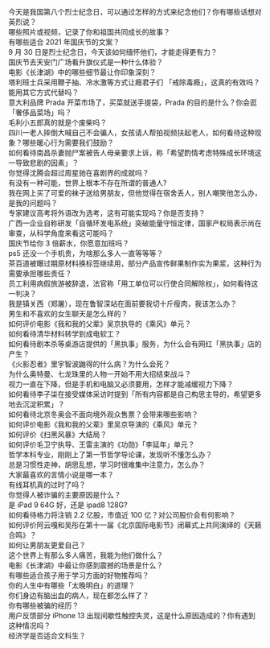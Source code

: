 今天是我国第八个烈士纪念日，可以通过怎样的方式来纪念他们？你有哪些话想对英烈说？  
哪些照片或视频，记录了你和祖国共同成长的故事？  
有哪些适合 2021 年国庆节的文案？  
9 月 30 日是烈士纪念日，今天该如何缅怀他们，才能走得更有力？  
国庆节去天安门广场看升旗仪式是一种什么体验？  
电影《长津湖》中的哪些细节最让你印象深刻？  
塔利班士兵采用鞭子抽、冷水激等方式让瘾君子们 「戒除毒瘾」，这真的有效吗？能用其它方式代替吗？  
意大利品牌 Prada 开菜市场了，买菜就送手提袋，Prada 的目的是什么？你会逛「奢侈品菜场」吗？  
毛利小五郎真的就是个废柴吗？  
四川一老人摔倒大喊自己不会骗人，女孩请人帮拍视频扶起老人，如何看待这种现象？哪些暖心行为需要我们鼓励？  
如何看待南昌杀妻抛尸案被告人母亲要求上诉，称「希望酌情考虑特殊成长环境这一导致悲剧的因素」？  
你觉得沈腾会超过周星驰在喜剧界的成就吗？  
有没有一种可能，世界上根本不存在所谓的普通人?  
我在网上买了可爱的袜子送给男朋友，但他觉得在宿舍丢人，别人嘲笑他怎么办，是我的问题吗？  
专家建议高考将外语改为选考，这有可能实现吗？你是否支持？  
广西一企业自称研发「自循环发电系统」突破能量守恒定律，国家产权局表示尚在审查，从科学角度来看这可能吗？  
国庆节给你 3 倍薪水，你愿意加班吗？  
ps5 还没一个手机贵，为啥那么多人一直等等等？  
茶百道被曝过期原材料换标签继续用，部分产品宣传鲜果制作实为果浆，这种行为需要承担哪些责任？  
员工利用病假旅游被辞退，法官称「用工单位可以行使合同解除权」，如何看待这一判决？  
我是镇关西（郑屠），现在鲁智深站在面前要我切十斤瘦肉，我该怎么办？  
男生和不喜欢的女生聊天是怎么样的？  
如何评价电影《我和我的父辈》吴京执导的《乘风》单元？  
如何看待清华材料转学到成电软工？  
如何看待剧本杀等桌游店提供的「黑执事」服务，为什么会有网红「黑执事」店的产生？  
《火影忍者》里宇智波鼬得的什么病？为什么会死？  
为什么奥特曼、七龙珠里的人物一开始不用大招结束战斗？  
视力一直在下降，但是手机和电脑又必须要用，怎样才能减缓视力下降？  
如何看待李子柒在接受媒体采访时提到「所有内容都是自己构思主导的，希望更多地去沉淀积累」？  
如何看待北京冬奥会不面向境外观众售票？会带来哪些影响？  
如何评价电影《我和我的父辈》里吴京导演的《乘风》单元？  
如何评价《扫黑风暴》大结局？  
如何评价毛卫宁执导、王雷主演的《功勋》「李延年」单元？  
哲学本科专业，刚刚上了第一节哲学导论课，发现听不懂怎么办？  
总是习惯性走神，胡思乱想，学习时很难集中注意力，怎么办？  
大家最喜欢的言情小说是哪一本？  
有线耳机真的过时了吗？  
你觉得人被诈骗的主要原因是什么？  
是 iPad 9 64G 好，还是 ipad8 128G?  
如何看待格力将注销 2.2 亿股，市值近 100 亿？对公司股价会有何影响？  
如何评价阿云嘎和吴彤在第十一届《北京国际电影节》闭幕式上共同演绎的《天籁合鸣》？  
如何让男朋友更爱自己？  
这个世界上有那么多人痛苦，我能为他们做什么？  
电影《长津湖》中最让你感到震撼的场景是什么？  
有哪些适合孩子用于学习方面的好物推荐吗？  
你的人生中有哪些「太晚明白」的道理？  
你们身边有脑出血的病人，现在都怎么样了？  
你有哪些被骗的经历？  
用户反馈部分 iPhone 13 出现间歇性触控失灵，这是什么原因造成的？你有遇到这种情况吗？  
经济学是否适合文科生？  
